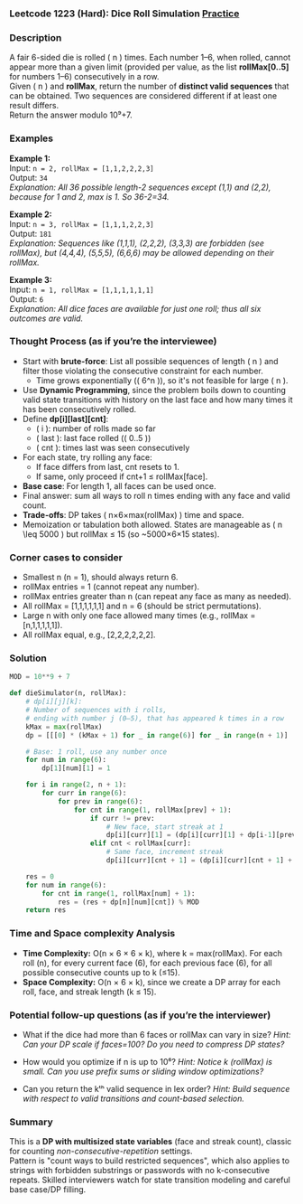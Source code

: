 ### Leetcode 1223 (Hard): Dice Roll Simulation [Practice](https://leetcode.com/problems/dice-roll-simulation)

### Description  
A fair 6-sided die is rolled \( n \) times. Each number 1–6, when rolled, cannot appear more than a given limit (provided per value, as the list **rollMax[0..5]** for numbers 1–6) consecutively in a row.  
Given \( n \) and **rollMax**, return the number of **distinct valid sequences** that can be obtained. Two sequences are considered different if at least one result differs.  
Return the answer modulo 10⁹+7.

### Examples  

**Example 1:**  
Input: `n = 2, rollMax = [1,1,2,2,2,3]`  
Output: `34`  
*Explanation: All 36 possible length-2 sequences except (1,1) and (2,2), because for 1 and 2, max is 1. So 36-2=34.*

**Example 2:**  
Input: `n = 3, rollMax = [1,1,1,2,2,3]`  
Output: `181`  
*Explanation: Sequences like (1,1,1), (2,2,2), (3,3,3) are forbidden (see rollMax), but (4,4,4), (5,5,5), (6,6,6) may be allowed depending on their rollMax.*

**Example 3:**  
Input: `n = 1, rollMax = [1,1,1,1,1,1]`  
Output: `6`  
*Explanation: All dice faces are available for just one roll; thus all six outcomes are valid.*

### Thought Process (as if you’re the interviewee)  

- Start with **brute-force**: List all possible sequences of length \( n \) and filter those violating the consecutive constraint for each number.  
  - Time grows exponentially (\( 6^n \)), so it's not feasible for large \( n \).
- Use **Dynamic Programming**, since the problem boils down to counting valid state transitions with history on the last face and how many times it has been consecutively rolled.
- Define **dp[i][last][cnt]**:
  - \( i \): number of rolls made so far
  - \( last \): last face rolled (\( 0..5 \))
  - \( cnt \): times last was seen consecutively
- For each state, try rolling any face: 
  - If face differs from last, cnt resets to 1.
  - If same, only proceed if cnt+1 ≤ rollMax[face].
- **Base case**: For length 1, all faces can be used once.
- Final answer: sum all ways to roll n times ending with any face and valid count.  
- **Trade-offs**: DP takes \( n×6×max(rollMax) \) time and space.  
- Memoization or tabulation both allowed. States are manageable as \( n \leq 5000 \) but rollMax ≤ 15 (so ~5000×6×15 states).

### Corner cases to consider  
- Smallest n (n = 1), should always return 6.
- rollMax entries = 1 (cannot repeat any number).
- rollMax entries greater than n (can repeat any face as many as needed).
- All rollMax = [1,1,1,1,1,1] and n = 6 (should be strict permutations).
- Large n with only one face allowed many times (e.g., rollMax = [n,1,1,1,1,1]).
- All rollMax equal, e.g., [2,2,2,2,2,2].

### Solution

```python
MOD = 10**9 + 7

def dieSimulator(n, rollMax):
    # dp[i][j][k]:
    # Number of sequences with i rolls,
    # ending with number j (0–5), that has appeared k times in a row
    kMax = max(rollMax)
    dp = [[[0] * (kMax + 1) for _ in range(6)] for _ in range(n + 1)]

    # Base: 1 roll, use any number once
    for num in range(6):
        dp[1][num][1] = 1

    for i in range(2, n + 1):
        for curr in range(6):
            for prev in range(6):
                for cnt in range(1, rollMax[prev] + 1):
                    if curr != prev:
                        # New face, start streak at 1
                        dp[i][curr][1] = (dp[i][curr][1] + dp[i-1][prev][cnt]) % MOD
                    elif cnt < rollMax[curr]:
                        # Same face, increment streak
                        dp[i][curr][cnt + 1] = (dp[i][curr][cnt + 1] + dp[i-1][curr][cnt]) % MOD

    res = 0
    for num in range(6):
        for cnt in range(1, rollMax[num] + 1):
            res = (res + dp[n][num][cnt]) % MOD
    return res
```

### Time and Space complexity Analysis  

- **Time Complexity:** O(n × 6 × 6 × k), where k = max(rollMax). For each roll (n), for every current face (6), for each previous face (6), for all possible consecutive counts up to k (≤15).
- **Space Complexity:** O(n × 6 × k), since we create a DP array for each roll, face, and streak length (k ≤ 15).

### Potential follow-up questions (as if you’re the interviewer)  

- What if the dice had more than 6 faces or rollMax can vary in size?
  *Hint: Can your DP scale if faces=100? Do you need to compress DP states?*

- How would you optimize if n is up to 10⁶?
  *Hint: Notice k (rollMax) is small. Can you use prefix sums or sliding window optimizations?*

- Can you return the kᵗʰ valid sequence in lex order?
  *Hint: Build sequence with respect to valid transitions and count-based selection.*

### Summary

This is a **DP with multisized state variables** (face and streak count), classic for counting *non-consecutive-repetition* settings.  
Pattern is "count ways to build restricted sequences", which also applies to strings with forbidden substrings or passwords with no k-consecutive repeats. Skilled interviewers watch for state transition modeling and careful base case/DP filling.